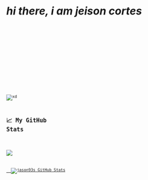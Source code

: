 
# _hi there, i am jeison cortes_

<code> <html>

<head> </head>

<body>

</body>

</html>
  
<code>
  

![xd](https://komarev.com/ghpvc/?username=jason93s&color=2685BF)

## &#x1f4c8; My GitHub Stats

<a href="https://github.com/jason93s
/
jason93s">
  <img align="center" src="https://github-readme-stats.vercel.app/api/top-langs/?username=jason93s&hide=java,html&title_color=ffffff&text_color=c9cacc&icon_color=2bbc8a&bg_color=1d1f21"/>
</a>


<a href="https://github.com/jason93s/jason93s">
  <img align="center" src="https://github-readme-stats.vercel.app/api?username=jason93s&show_icons=true&line_height=27&count_private=true&title_color=ffffff&text_color=c9cacc&icon_color=2bbc8a&bg_color=1d1f21" alt="jason93s GitHub Stats" />
</a>
